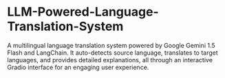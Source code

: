 # LLM-Powered-Language-Translation-System
A multilingual language translation system powered by Google Gemini 1.5 Flash and LangChain. It auto-detects source language, translates to target languages, and provides detailed explanations, all through an interactive Gradio interface for an engaging user experience.
